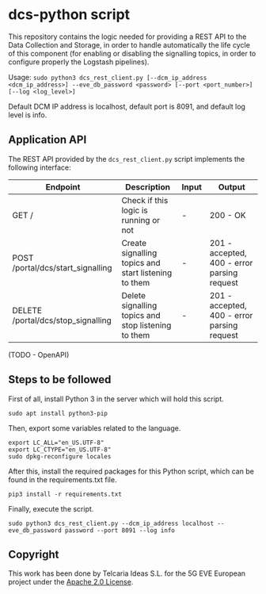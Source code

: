 # dcs-python script

This repository contains the logic needed for providing a REST API to the Data Collection and Storage, in order to handle automatically the life cycle of this component (for enabling or disabling the signalling topics, in order to configure properly the Logstash pipelines).

Usage: `sudo python3 dcs_rest_client.py [--dcm_ip_address <dcm_ip_address>] --eve_db_password <password> [--port <port_number>] [--log <log_level>]`

Default DCM IP address is localhost, default port is 8091, and default log level is info.

## Application API

The REST API provided by the `dcs_rest_client.py` script implements the following interface:

| Endpoint | Description | Input | Output |
| --- | --- | --- | --- |
| GET / | Check if this logic is running or not | - | 200 - OK |
| POST /portal/dcs/start_signalling | Create signalling topics and start listening to them | - | 201 - accepted, 400 - error parsing request |
| DELETE /portal/dcs/stop_signalling | Delete signalling topics and stop listening to them | - | 201 - accepted, 400 - error parsing request |

(TODO - OpenAPI)

## Steps to be followed

First of all, install Python 3 in the server which will hold this script.

```shell
sudo apt install python3-pip
```

Then, export some variables related to the language.

```shell
export LC_ALL="en_US.UTF-8"
export LC_CTYPE="en_US.UTF-8"
sudo dpkg-reconfigure locales
```

After this, install the required packages for this Python script, which can be found in the requirements.txt file.

```shell
pip3 install -r requirements.txt
```

Finally, execute the script.

```shell
sudo python3 dcs_rest_client.py --dcm_ip_address localhost --eve_db_password password --port 8091 --log info
```

## Copyright

This work has been done by Telcaria Ideas S.L. for the 5G EVE European project under the [Apache 2.0 License](LICENSE).
